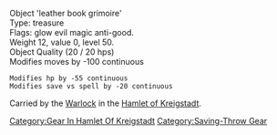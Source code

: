 Object 'leather book grimoire'  
Type: treasure  
Flags: glow evil magic anti-good.  
Weight 12, value 0, level 50.  
Object Quality (20 / 20 hps)  
Modifies moves by -100 continuous

`Modifies hp by -55 continuous`  
`Modifies save vs spell by -20 continuous`

Carried by the [Warlock](Warlock "wikilink") in the [Hamlet of
Kreigstadt](:Category:_Hamlet_Of_Kreigstadt "wikilink").

[Category:Gear In Hamlet Of
Kreigstadt](Category:Gear_In_Hamlet_Of_Kreigstadt "wikilink")
[Category:Saving-Throw Gear](Category:Saving-Throw_Gear "wikilink")
